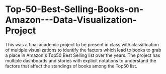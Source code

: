 # Top-50-Best-Selling-Books-on-Amazon---Data-Visualization-Project
This was a final academic project to be present in class with classification of multiple visualizations to identify the factors which lead to books to grab a place in Amazon's Top50 Best Selling list over the years. The project has multiple dashboards and stories with explicit notations to understand the factors that affect the standings of books among the Top50 list.
